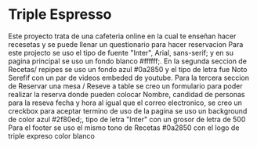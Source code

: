 # Triple Espresso

Este proyecto trata de una cafeteria online
en la cual te enseñan hacer recesetas y se puede llenar un questionario para hacer reservacion
Para este projecto se uso el tipo de fuente "Inter", Arial, sans-serif; y en su pagina principal se uso un fondo blanco #ffffff;.
En la segunda seccion de Recetas/ repipes se uso un fondo azul #0a2850 y el tipo de letra fue Noto Serefif con un par de videos embeded de youtube.
Para la tercera seccion de Reservar una mesa / Reseve a table se creo un formulario para poder realizar la reserva donde pueden colocar Nombre, candidad de personas para la reseva fecha y hora al igual que el correo electronico, se creo un creckbox para aceptar termino de uso de la pagina se uso un background de color azul #2f80ed;, tipo de letra "Inter" con un grosor de letra de 500
Para el footer se uso el mismo tono de Recetas #0a2850 con el logo de triple expreso color blanco
